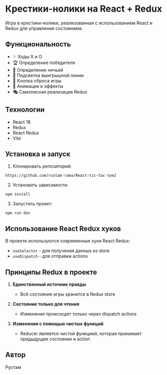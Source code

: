 # Крестики-нолики на React + Redux

Игра в крестики-нолики, реализованная с использованием React и Redux для управления состоянием.

## Функциональность

- ✨ Ходы X и O
- 🏆 Определение победителя
- 🤝 Определение ничьей
- 🎨 Подсветка выигрышной линии
- 🔄 Кнопка сброса игры
- 💫 Анимации и эффекты
- 🎭 Самописная реализация Redux

## Технологии

- React 18
- Redux
- React Redux
- Vite

## Установка и запуск

1. Клонировать репозиторий:

```
https://github.com/rustam-rama/React-tic-tac-toe2
```

2. Установить зависимости:

```
npm install
``` 

3. Запустить проект:

```
npm run dev
```


## Использование React Redux хуков

В проекте используются современные хуки React Redux:
- `useSelector` - для получения данных из store
- `useDispatch` - для отправки actions

## Принципы Redux в проекте

1. **Единственный источник правды**
   - Всё состояние игры хранится в Redux store

2. **Состояние только для чтения**
   - Изменения происходят только через dispatch actions

3. **Изменения с помощью чистых функций**
   - Reducer является чистой функцией, которая принимает предыдущее состояние и action

## Автор

Рустам
